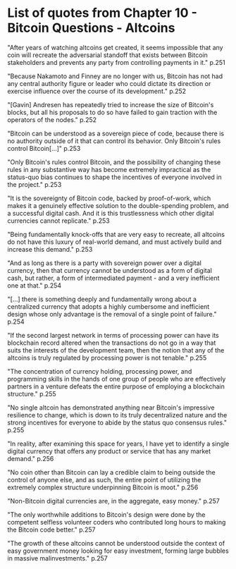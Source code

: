 # List of quotes from Chapter 10 - Bitcoin Questions - Altcoins

"After years of watching altcoins get created, it seems impossible that any coin will recreate the adversarial standoff that exists between Bitcoin stakeholders and prevents any party from controlling payments in it." p.251

"Because Nakamoto and Finney are no longer with us, Bitcoin has not had any central authority figure or leader who could dictate its direction or exercise influence over the course of its development." p.252

"[Gavin] Andresen has repeatedly tried to increase the size of Bitcoin's blocks, but all his proposals to do so have failed to gain traction with the operators of the nodes." p.252

"Bitcoin can be understood as a sovereign piece of code, because there is no authority outside of it that can control its behavior. Only Bitcoin's rules control Bitcoin[...]" p.253

"Only Bitcoin's rules control Bitcoin, and the possibility of changing these rules in any substantive way has become extremely impractical as the status-quo bias continues to shape the incentives of everyone involved in the project." p.253

"It is the sovereignty of Bitcoin code, backed by proof-of-work, which makes it a genuinely effective solution to the double-spending problem, and a successful digital cash. And it is this trustlessness which other digital currencies cannot replicate." p.253

"Being fundamentally knock-offs that are very easy to recreate, all altcoins do not have this luxury of real-world demand, and must actively build and increase this demand." p.253

"And as long as there is a party with sovereign power over a digital currency, then that currency cannot be understood as a form of digital cash, but rather, a form of intermediated payment - and a very inefficient one at that." p.254

"[...] there is something deeply and fundamentally wrong about a centralized currency that adopts a highly cumbersome and inefficient design whose only advantage is the removal of a single point of failure." p.254

"If the second largest network in terms of processing power can have its blockchain record altered when the transactions do not go in a way that suits the interests of the development team, then the notion that any of the altcoins is truly regulated by processing power is not tenable." p.255

"The concentration of currency holding, processing power, and programming skills in the hands of one group of people who are effectively partners in a venture defeats the entire purpose of employing a blockchain structure." p.255

"No single altcoin has demonstrated anything near Bitcoin's impressive resilience to change, which is down to its truly decentralized nature and the strong incentives for everyone to abide by the status quo consensus rules." p.255

"In reality, after examining this space for years, I have yet to identify a single digital currency that offers any product or service that has any market demand." p.256

"No coin other than Bitcoin can lay a credible claim to being outside the control of anyone else, and as such, the entire point of utilizing the extremely complex structure underpinning Bitcoin is moot." p.256

"Non-Bitcoin digital currencies are, in the aggregate, easy money." p.257

"The only worthwhile additions to Bitcoin's design were done by the competent selfless  volunteer coders who contributed long hours to making the Bitcoin code better." p.257

"The growth of these altcoins cannot be understood outside the context of easy government money looking for easy investment, forming large bubbles in massive malinvestments." p.257
